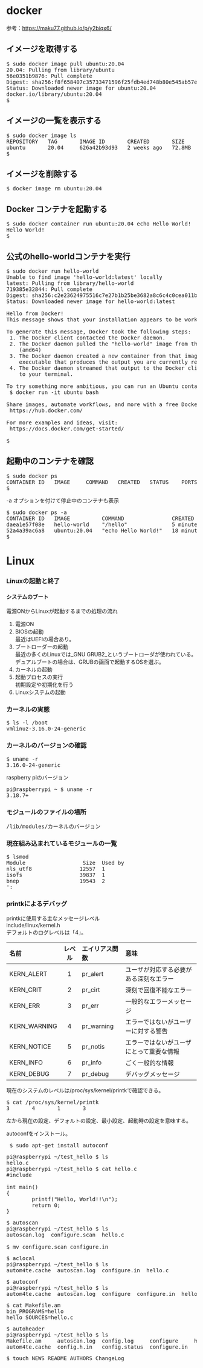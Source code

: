 # docker
参考：https://maku77.github.io/p/y2biqx6/
## イメージを取得する
<pre>
$ sudo docker image pull ubuntu:20.04
20.04: Pulling from library/ubuntu
56e0351b9876: Pull complete
Digest: sha256:f8f658407c35733471596f25fdb4ed748b80e545ab57e84efbdb1dbbb01bd70e
Status: Downloaded newer image for ubuntu:20.04
docker.io/library/ubuntu:20.04
$
</pre>
## イメージの一覧を表示する
<pre>
$ sudo docker image ls
REPOSITORY   TAG       IMAGE ID       CREATED       SIZE
ubuntu       20.04     626a42b93d93   2 weeks ago   72.8MB
$
</pre>
## イメージを削除する
<pre>
$ docker image rm ubuntu:20.04
</pre>
## Docker コンテナを起動する
<pre>
$ sudo docker container run ubuntu:20.04 echo Hello World!
Hello World!
$
</pre>
## 公式のhello-worldコンテナを実行
<pre>
$ sudo docker run hello-world
Unable to find image 'hello-world:latest' locally
latest: Pulling from library/hello-world
719385e32844: Pull complete
Digest: sha256:c2e23624975516c7e27b1b25be3682a8c6c4c0cea011b791ce98aa423b5040a0
Status: Downloaded newer image for hello-world:latest

Hello from Docker!
This message shows that your installation appears to be working correctly.

To generate this message, Docker took the following steps:
 1. The Docker client contacted the Docker daemon.
 2. The Docker daemon pulled the "hello-world" image from the Docker Hub.
    (amd64)
 3. The Docker daemon created a new container from that image which runs the
    executable that produces the output you are currently reading.
 4. The Docker daemon streamed that output to the Docker client, which sent it
    to your terminal.

To try something more ambitious, you can run an Ubuntu container with:
 $ docker run -it ubuntu bash

Share images, automate workflows, and more with a free Docker ID:
 https://hub.docker.com/

For more examples and ideas, visit:
 https://docs.docker.com/get-started/

$
</pre>
## 起動中のコンテナを確認
<pre>
$ sudo docker ps
CONTAINER ID   IMAGE     COMMAND   CREATED   STATUS    PORTS     NAMES
$
</pre>
-a オプションを付けて停止中のコンテナも表示
<pre>
$ sudo docker ps -a
CONTAINER ID   IMAGE          COMMAND               CREATED          STATUS                      PORTS     NAMES
daea1e57f08e   hello-world    "/hello"              5 minutes ago    Exited (0) 5 minutes ago              flamboyant_wozniak
52a4a39ac6a8   ubuntu:20.04   "echo Hello World!"   18 minutes ago   Exited (0) 18 minutes ago             sweet_jennings
$
</pre>
# Linux

### Linuxの起動と終了

#### システムのブート
電源ONからLinuxが起動するまでの処理の流れ  

1. 電源ON  
1. BIOSの起動  
最近はUEFIの場合あり。
1. ブートローダーの起動  
最近の多くのLinuxでは_GNU GRUB2_というブートローダが使われている。  
デュアルブートの場合は、GRUBの画面で起動するOSを選ぶ。
1. カーネルの起動  
1. 起動プロセスの実行  
初期設定や初期化を行う
1. Linuxシステムの起動  

### カーネルの実態
<pre>
$ ls -l /boot  
vmlinuz-3.16.0-24-generic
</pre>
### カーネルのバージョンの確認
<pre>
$ uname -r
3.16.0-24-generic
</pre>

raspberry piのバージョン
<pre>
pi@raspberrypi ~ $ uname -r
3.18.7+
</pre>
### モジュールのファイルの場所
<pre>
/lib/modules/カーネルのバージョン  
</pre>

### 現在組み込まれているモジュールの一覧
<pre>
$ lsmod
Module                  Size  Used by
nls_utf8               12557  1 
isofs                  39837  1 
bnep                   19543  2 
':
</pre>

### printkによるデバッグ
printkに使用する主なメッセージレベル  
include/linux/kernel.h  
デフォルトのログレベルは「4」。

|名前|レベル|エイリアス関数|意味|
|:---|:---:|:---|:---|
|KERN_ALERT|1|pr_alert|ユーザが対応する必要がある深刻なエラー|
|KERN_CRIT|2|pr_cirt|深刻で回復不能なエラー|
|KERN_ERR|3|pr_err|一般的なエラーメッセージ|
|KERN_WARNING|4|pr_warning|エラーではないがユーザーに対する警告|
|KERN_NOTICE|5|pr_notis|エラーではないがユーザにとって重要な情報|
|KERN_INFO|6|pr_info|ごく一般的な情報|
|KERN_DEBUG|7|pr_debug|デバッグメッセージ|

現在のシステムのレベルは/proc/sys/kernel/printkで確認できる。
<pre>
$ cat /proc/sys/kernel/printk
3       4       1       3
</pre>
左から現在の設定、デフォルトの設定、最小設定、起動時の設定を意味する。

autoconfをインストール。
<pre>
 $ sudo apt-get install autoconf
</pre>
 
<pre>
pi@raspberrypi ~/test_hello $ ls
hello.c
pi@raspberrypi ~/test_hello $ cat hello.c
#include <stdio.h>

int main()
{
        printf("Hello, World!!\n");
        return 0;
}
</pre>

<pre>
$ autoscan
pi@raspberrypi ~/test_hello $ ls
autoscan.log  configure.scan  hello.c

$ mv configure.scan configure.in
</pre>

<pre>
$ aclocal
pi@raspberrypi ~/test_hello $ ls
autom4te.cache  autoscan.log  configure.in  hello.c
</pre>

<pre>
$ autoconf
pi@raspberrypi ~/test_hello $ ls
autom4te.cache  autoscan.log  configure  configure.in  hello.c
</pre>

<pre>
$ cat Makefile.am
bin_PROGRAMS=hello
hello_SOURCES=hello.c
</pre>

<pre>
$ autoheader
pi@raspberrypi ~/test_hello $ ls
Makefile.am     autoscan.log  config.log     configure     hello.c
autom4te.cache  config.h.in   config.status  configure.in
</pre>

<pre>
$ touch NEWS README AUTHORS ChangeLog
</pre>
